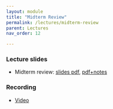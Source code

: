 ```yaml
---
layout: module
title: "Midterm Review"
permalink: /lectures/midterm-review
parent: Lectures
nav_order: 12

---
```



### Lecture slides

* Midterm review: [slides pdf](/cs4740-fall24/assets/docs/midterm-review.pdf), [pdf+notes](/cs4740-fall24/assets/docs/midterm-review+notes.pdf)


### Recording

* [Video](https://edstem.org/us/courses/65103/discussion/5510221)
